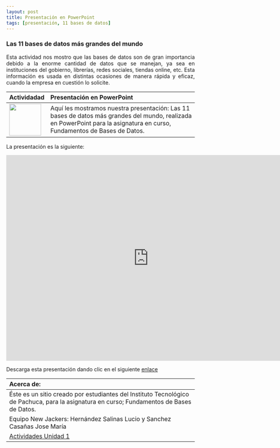 ```yaml
---
layout: post
title: Presentación en PowerPoint
tags: [presentación, 11 bases de datos]
---
```


### Las 11 bases de datos más grandes del mundo<br>
<p style="text-align: justify;">Esta actividad nos mostro que las bases de datos son de gran importancia debido a la enorme cantidad de datos que se manejan, ya sea en instituciones del gobierno, librerías, redes sociales, tiendas online, etc. Esta información es usada en distintas ocasiones de manera rápida y eficaz, cuando la empresa en cuestión lo solicite.</p>

| Actividadad | Presentación en PowerPoint 
| :------- | :------ 
|  <img src="https://basededatostec.github.io/img/04presentacion.png" width="85" height="85"> | Aquí les mostramos nuestra presentación: Las 11 bases de datos más grandes del mundo, realizada en PowerPoint para la asignatura en curso, Fundamentos de Bases de Datos.  

La presentación es la siguiente:

<iframe allowfullscreen="true" frameborder="0" height="549" mozallowfullscreen="true" src="https://docs.google.com/presentation/d/1RahvsZLbRu3a6AErjbU185vLX1Q4rpPaOfLDt2vhbJU/embed?start=false&amp;loop=false&amp;delayms=3000" webkitallowfullscreen="true" width="760"></iframe>

Descarga esta presentación dando clic en el siguiente [enlace](http://www.tecpachucavirtual.mx/m27/pluginfile.php/598/assignsubmission_file/submission_files/27430/11Bases_De_Datos_M%C3%A1s_Grandes_Del_Mundo.pptx?forcedownload=1 "clic para descargar la presentación") 

|  Acerca de: | 
| :------ | 
| Éste es un sitio creado por estudiantes del Instituto Tecnológico de Pachuca, para la asignatura en curso; Fundamentos de Bases de Datos. | 
| Equipo New Jackers: Hernández Salinas Lucio y Sanchez Casañas Jose María |
| <a href="https://basededatostec.github.io/unidaduno/">Actividades Unidad 1</a> |
